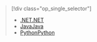 > [!div class="op_single_selector"]
> * [<span data-ttu-id="ee2c3-101">.NET</span><span class="sxs-lookup"><span data-stu-id="ee2c3-101">.NET</span></span>](../articles/storage/common/storage-client-side-encryption.md)
> * [<span data-ttu-id="ee2c3-102">Java</span><span class="sxs-lookup"><span data-stu-id="ee2c3-102">Java</span></span>](../articles/storage/common/storage-client-side-encryption-java.md)
> * [<span data-ttu-id="ee2c3-103">Python</span><span class="sxs-lookup"><span data-stu-id="ee2c3-103">Python</span></span>](../articles/storage/common/storage-client-side-encryption-python.md)
> 
> 

